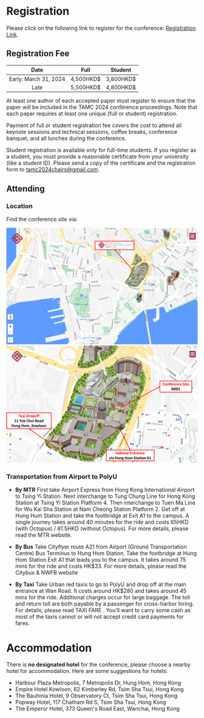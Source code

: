# **Registration**

Please click on the following link to register for the conference: [Registration Link](https://www.hkws.org/registration/tamc2024/reg.html).

## Registration Fee

|**Date**|**Full**|**Student**|
|:-:|:-:|:-:|
|Early: March 31, 2024|4,500HKD$| 3,800HKD$|
|Late|5,500HKD$|4,800HKD$|

At least one author of each accepted paper must register to ensure that the paper will be included in the TAMC 2024 conference proceedings. Note that each paper requires at least one unique (full or student) registration.  

Payment of full or student registration fee covers the cost to attend all keynote sessions and technical sessions, coffee breaks, conference banquet, and all lunches during the conference. 

Student registration is available only for full-time students. If you register as a student, you must provide a reasonable certificate from your university (like a student ID). Please send a copy of the certificate and the registration form to <tamc2024chairs@gmail.com>.

## Attending
### Location
Find the conference site via:

<img src="../assets/images/attending1.png" style="">
<img src="../assets/images/attending2.png" style="">

### Transportation from Airport to PolyU
- **By MTR**
First take Airport Express from Hong Kong International Airport to Tsing Yi Station. Next interchange to Tung Chung Line for Hong Kong Station at Tsing Yi Station Platform 4. Then interchange to Tuen Ma Line for Wu Kai Sha Station at Nam Cheong Station Platform 2. Get off at Hung Hum Station and take the footbridge at Exit A1 to the campus. A single journey takes around 40 minutes for the ride and costs 65HKD (with Octopus) / 81.5HKD (without Octopus). For more details, please read the MTR website.

- **By Bus**
Take Cityflyer route A21 from Airport (Ground Transportation Centre) Bus Terminus to Hung Hom Station. Take the footbridge at Hung Hom Station Exit A1 that leads you to the campus. It takes around 75 mins for the ride and costs HK$33. For more details, please read the  Citybus & NWFB website

- **By Taxi**
Take Urban red taxis to go to PolyU and drop off at the main entrance at Wan Road. It costs around HK$280 and takes around 45 mins for the ride. Additional charges occur for large baggage. The toll and return toll are both payable by a passenger for cross-harbor hiring. For details, please read TAXI FARE . You’ll want to carry some cash as most of the taxis cannot or will not accept credit card payments for fares.

# Accommodation

There is **no designated hotel** for the conference, please choose a nearby hotel for accommodation. Here are some suggestions for hotels:

- Harbour Plaza Metropolis, 7 Metropolis Dr, Hung Hom, Hong Kong
- Empire Hotel Kowloon, 62 Kimberley Rd, Tsim Sha Tsui, Hong Kong
- The Bauhinia Hotel, 9 Observatory Ct, Tsim Sha Tsui, Hong Kong
- Popway Hotel, 117 Chatham Rd S, Tsim Sha Tsui, Hong Kong
- The Emperor Hotel, 373 Queen's Road East, Wanchai, Hong Kong
